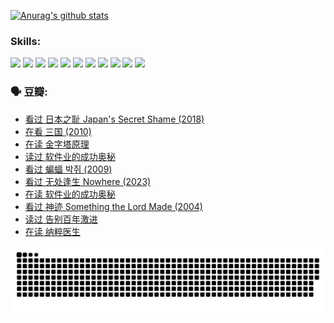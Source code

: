 
[![Anurag's github stats](https://github-readme-stats.vercel.app/api?username=w940853815)](https://github.com/anuraghazra/github-readme-stats)

### Skills:

<code><img height="32" src="https://cdn.jsdelivr.net/npm/simple-icons@v5/icons/python.svg"></code>
<code><img height="32" src="https://cdn.jsdelivr.net/npm/simple-icons@v5/icons/javascript.svg"></code>
<code><img height="32" src="https://cdn.jsdelivr.net/npm/simple-icons@v5/icons/django.svg"></code>
<code><img height="32" src="https://cdn.jsdelivr.net/npm/simple-icons@v5/icons/flask.svg"></code>
<code><img height="32" src="https://cdn.jsdelivr.net/npm/simple-icons@v5/icons/vuetify.svg"></code>
<code><img height="32" src="https://cdn.jsdelivr.net/npm/simple-icons@v5/icons/git.svg"></code>
<code><img height="32" src="https://cdn.jsdelivr.net/npm/simple-icons@v5/icons/docker.svg"></code>
<code><img height="32" src="https://cdn.jsdelivr.net/npm/simple-icons@v5/icons/postgresql.svg"></code>
<code><img height="32" src="https://cdn.jsdelivr.net/npm/simple-icons@v5/icons/elasticsearch.svg"></code>
<code><img height="32" src="https://cdn.jsdelivr.net/npm/simple-icons@v5/icons/macos.svg"></code>
<code><img height="32" src="https://cdn.jsdelivr.net/npm/simple-icons@v5/icons/linux.svg"></code>

### 🗣 豆瓣:

<!-- DOUBAN-ACTIVITIES:START -->
- [看过 日本之耻 Japan's Secret Shame‎ (2018)](https://www.douban.com/people/136069238/status/4431579101/?_i=00792591)
- [在看 三国‎ (2010)](https://www.douban.com/people/136069238/status/4430559482/?_i=00792591)
- [在读 金字塔原理](https://www.douban.com/people/136069238/status/4424812753/?_i=00792591)
- [读过 软件业的成功奥秘](https://www.douban.com/people/136069238/status/4424809958/?_i=00792591)
- [看过 蝙蝠 박쥐‎ (2009)](https://www.douban.com/people/136069238/status/4422787315/?_i=00792591)
- [看过 无处逢生 Nowhere‎ (2023)](https://www.douban.com/people/136069238/status/4416454713/?_i=00792591)
- [在读 软件业的成功奥秘](https://www.douban.com/people/136069238/status/4414815312/?_i=00792591)
- [看过 神迹 Something the Lord Made‎ (2004)](https://www.douban.com/people/136069238/status/4409691983/?_i=00792591)
- [读过 告别百年激进](https://www.douban.com/people/136069238/status/4406414036/?_i=00792591)
- [在读 纳粹医生](https://www.douban.com/people/136069238/status/4406413750/?_i=00792591)
<!-- DOUBAN-ACTIVITIES:END -->


![Snake animation](https://raw.githubusercontent.com/w940853815/w940853815/output/github-contribution-grid-snake.svg)

<!--
**w940853815/w940853815** is a ✨ _special_ ✨ repository because its `README.md` (this file) appears on your GitHub profile.

Here are some ideas to get you started:

- 🔭 I’m currently working on ...
- 🌱 I’m currently learning ...
- 👯 I’m looking to collaborate on ...
- 🤔 I’m looking for help with ...
- 💬 Ask me about ...
- 📫 How to reach me: ...
- 😄 Pronouns: ...
- ⚡ Fun fact: ...
-->

